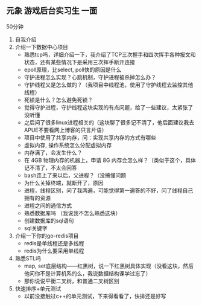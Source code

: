 ## 元象 游戏后台实习生 一面
50分钟
1. 自我介绍
2. 介绍一下数据中心项目
    - 熟悉tcp吗，详细介绍一下，我介绍了TCP三次握手和四次挥手各种报文和状态，还有某些情况下是采用三次挥手断开连接
    - epoll原理，比select, poll快的原因是什么
    - 守护进程怎么实现？心跳机制，守护进程被杀掉怎么办？
    - 守护线程又是怎么做的？（我项目中线程池，使用了守护线程去监控其他线程）
    - 死锁是什么？怎么避免死锁？
    - 觉得守护进程，守护线程这块实现的有点问题，给了一些建议，太紧张了没听懂
    - 之后问了很多linux进程相关的（这块聊了很多记不清了，他后面建议我去APUE不要看网上博客的只言片语）
    - 项目中使用了共享内存，问：实现共享内存的方式有哪些
    - 虚拟内存, 操作系统怎么分配虚拟内存
    - 内存满了，会发生什么？
    - 在 4GB 物理内存的机器上，申请 8G 内存会怎么样？（类似于这个，具体记不清了，不太会回答
    - bash连上了来以后，父进程？（没搞懂问题
    - 为什么关掉终端，就断开了，原因
    - 进程，线程区别，问了我两遍，可能觉得第一遍答的不好，问了线程自己拥有的资源
    - 进程之间的通信方式
    - 熟悉数据库吗 （我说我不怎么熟悉这块）
    - 创建数据库的sql语句
    - sql关键字
4. 介绍一下你的go-redis项目
    - redis是单线程还是多线程
    - redis为什么要采用单线程
5. 熟悉STL吗
    - map, set底层结构——红黑树，说一下红黑树具体实现（没看这块，然后他问你不是计算机系的么，我说数据结构课学过忘了）
    - 那你说说平衡二叉树，和普通二叉树区别
6. 快速排序+单元测试
    - 以前没接触过c++的单元测试，下来得看看了，快排还是好写
